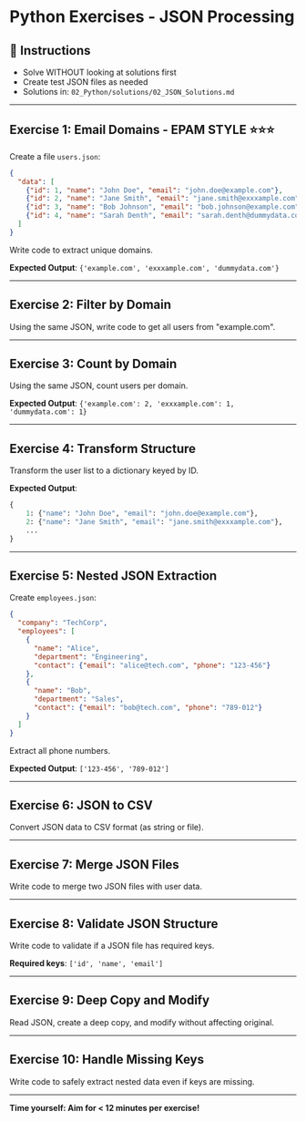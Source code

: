 # Python Exercises - JSON Processing

## 📝 Instructions
- Solve WITHOUT looking at solutions first
- Create test JSON files as needed
- Solutions in: `02_Python/solutions/02_JSON_Solutions.md`

---

## Exercise 1: Email Domains - EPAM STYLE ⭐⭐⭐

Create a file `users.json`:
```json
{
  "data": [
    {"id": 1, "name": "John Doe", "email": "john.doe@example.com"},
    {"id": 2, "name": "Jane Smith", "email": "jane.smith@exxxample.com"},
    {"id": 3, "name": "Bob Johnson", "email": "bob.johnson@example.com"},
    {"id": 4, "name": "Sarah Denth", "email": "sarah.denth@dummydata.com"}
  ]
}
```

Write code to extract unique domains.

**Expected Output**: `{'example.com', 'exxxample.com', 'dummydata.com'}`

---

## Exercise 2: Filter by Domain
Using the same JSON, write code to get all users from "example.com".

---

## Exercise 3: Count by Domain
Using the same JSON, count users per domain.

**Expected Output**: `{'example.com': 2, 'exxxample.com': 1, 'dummydata.com': 1}`

---

## Exercise 4: Transform Structure
Transform the user list to a dictionary keyed by ID.

**Expected Output**:
```python
{
    1: {"name": "John Doe", "email": "john.doe@example.com"},
    2: {"name": "Jane Smith", "email": "jane.smith@exxxample.com"},
    ...
}
```

---

## Exercise 5: Nested JSON Extraction
Create `employees.json`:
```json
{
  "company": "TechCorp",
  "employees": [
    {
      "name": "Alice",
      "department": "Engineering",
      "contact": {"email": "alice@tech.com", "phone": "123-456"}
    },
    {
      "name": "Bob",
      "department": "Sales",
      "contact": {"email": "bob@tech.com", "phone": "789-012"}
    }
  ]
}
```

Extract all phone numbers.

**Expected Output**: `['123-456', '789-012']`

---

## Exercise 6: JSON to CSV
Convert JSON data to CSV format (as string or file).

---

## Exercise 7: Merge JSON Files
Write code to merge two JSON files with user data.

---

## Exercise 8: Validate JSON Structure
Write code to validate if a JSON file has required keys.

**Required keys**: `['id', 'name', 'email']`

---

## Exercise 9: Deep Copy and Modify
Read JSON, create a deep copy, and modify without affecting original.

---

## Exercise 10: Handle Missing Keys
Write code to safely extract nested data even if keys are missing.

---

**Time yourself: Aim for < 12 minutes per exercise!**
